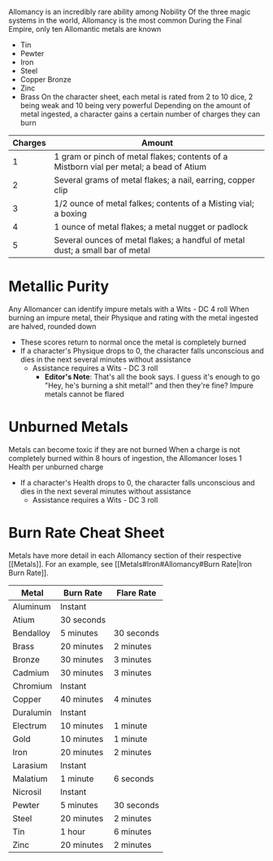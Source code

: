 Allomancy is an incredibly rare ability among Nobility
Of the three magic systems in the world, Allomancy is the most common
During the Final Empire, only ten Allomantic metals are known
- Tin
- Pewter
- Iron
- Steel
- Copper Bronze
- Zinc
- Brass
On the character sheet, each metal is rated from 2 to 10 dice, 2 being weak and 10 being very powerful
Depending on the amount of metal ingested, a character gains a certain number of charges they can burn

| Charges | Amount                                                                                  |
| ------- | --------------------------------------------------------------------------------------- |
| 1       | 1 gram or pinch of metal flakes; contents of a Mistborn vial per metal; a bead of Atium |
| 2       | Several grams of metal flakes; a nail, earring, copper clip                             |
| 3       | 1/2 ounce of metal falkes; contents of a Misting vial; a boxing                         |
| 4       | 1 ounce of metal flakes; a metal nugget or padlock                                      |
| 5       | Several ounces of metal flakes; a handful of metal dust; a small bar of metal           |
# Metallic Purity
Any Allomancer can identify impure metals with a Wits - DC 4 roll
When burning an impure metal, their Physique and rating with the metal ingested are halved, rounded down
- These scores return to normal once the metal is completely burned
- If a character's Physique drops to 0, the character falls unconscious and dies in the next several minutes without assistance
    - Assistance requires a Wits - DC 3 roll
        - **Editor's Note**: That's all the book says. I guess it's enough to go "Hey, he's burning a shit metal!" and then they're fine?
Impure metals cannot be flared
# Unburned Metals
Metals can become toxic if they are not burned
When a charge is not completely burned within 8 hours of ingestion, the Allomancer loses 1 Health per unburned charge
- If a character's Health drops to 0, the character falls unconscious and dies in the next several minutes without assistance
    - Assistance requires a Wits - DC 3 roll
# Burn Rate Cheat Sheet
Metals have more detail in each Allomancy section of their respective [[Metals]]. For an example, see [[Metals#Iron#Allomancy#Burn Rate|Iron Burn Rate]].

| Metal     | Burn Rate  | Flare Rate |
| --------- | ---------- | ---------- |
| Aluminum  | Instant    |            |
| Atium     | 30 seconds |            |
| Bendalloy | 5 minutes  | 30 seconds |
| Brass     | 20 minutes | 2 minutes  |
| Bronze    | 30 minutes | 3 minutes  |
| Cadmium   | 30 minutes | 3 minutes  |
| Chromium  | Instant    |            |
| Copper    | 40 minutes | 4 minutes  |
| Duralumin | Instant    |            |
| Electrum  | 10 minutes | 1 minute   |
| Gold      | 10 minutes | 1 minute   |
| Iron      | 20 minutes | 2 minutes  |
| Larasium  | Instant    |            |
| Malatium  | 1 minute   | 6 seconds  |
| Nicrosil  | Instant    |            |
| Pewter    | 5 minutes  | 30 seconds |
| Steel     | 20 minutes | 2 minutes  |
| Tin       | 1 hour     | 6 minutes  |
| Zinc      | 20 minutes | 2 minutes  |
